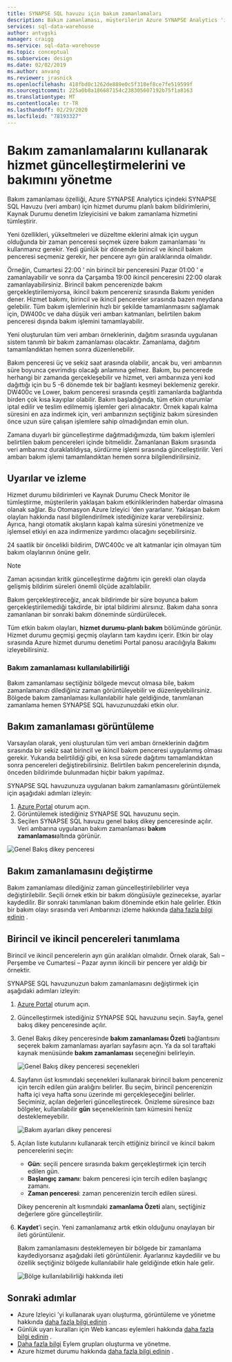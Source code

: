 ```yaml
---
title: SYNAPSE SQL havuzu için bakım zamanlamaları
description: Bakım zamanlaması, müşterilerin Azure SYNAPSE Analytics 'in yeni özellikleri, yükseltmeleri ve düzeltme eklerini almak için kullandığı gerekli zamanlanmış bakım olaylarını planlayabilmesini sağlar.
services: sql-data-warehouse
author: antvgski
manager: craigg
ms.service: sql-data-warehouse
ms.topic: conceptual
ms.subservice: design
ms.date: 02/02/2019
ms.author: anvang
ms.reviewer: jrasnick
ms.openlocfilehash: 418fbd0c1262de889e0c5f318ef8ce7fe519599f
ms.sourcegitcommit: 225a0b8a186687154c238305607192b75f1a8163
ms.translationtype: MT
ms.contentlocale: tr-TR
ms.lasthandoff: 02/29/2020
ms.locfileid: "78193327"
---
```

# <a name="use-maintenance-schedules-to-manage-service-updates-and-maintenance"></a>Bakım zamanlamalarını kullanarak hizmet güncelleştirmelerini ve bakımını yönetme

Bakım zamanlaması özelliği, Azure SYNAPSE Analytics içindeki SYNAPSE SQL Havuzu (veri ambarı) için hizmet durumu planlı bakım bildirimlerini, Kaynak Durumu denetim Izleyicisini ve bakım zamanlama hizmetini tümleştirir. 

Yeni özellikleri, yükseltmeleri ve düzeltme eklerini almak için uygun olduğunda bir zaman penceresi seçmek üzere bakım zamanlaması 'nı kullanmanız gerekir. Yedi günlük bir dönemde birincil ve ikincil bakım penceresi seçmeniz gerekir, her pencere ayrı gün aralıklarında olmalıdır.

Örneğin, Cumartesi 22:00 ' nin birincil bir penceresini Pazar 01:00 ' e zamanlayabilir ve sonra da Çarşamba 19:00 ikincil penceresini 22:00 olarak zamanlayabilirsiniz. Birincil bakım pencerenizde bakım gerçekleştirilemiyorsa, ikincil bakım pencereniz sırasında Bakımı yeniden dener. Hizmet bakımı, birincil ve ikincil pencereler sırasında bazen meydana gelebilir. Tüm bakım işlemlerinin hızlı bir şekilde tamamlanmasını sağlamak için, DW400c ve daha düşük veri ambarı katmanları, belirtilen bakım penceresi dışında bakım işlemini tamamlayabilir.

Yeni oluşturulan tüm veri ambarı örneklerinin, dağıtım sırasında uygulanan sistem tanımlı bir bakım zamanlaması olacaktır. Zamanlama, dağıtım tamamlandıktan hemen sonra düzenlenebilir.

Bakım penceresi üç ve sekiz saat arasında olabilir, ancak bu, veri ambarının süre boyunca çevrimdışı olacağı anlamına gelmez. Bakım, bu pencerede herhangi bir zamanda gerçekleşebilir ve hizmet, veri ambarınıza yeni kod dağıttığı için bu 5 -6 dönemde tek bir bağlantı kesmeyi beklemeniz gerekir. DW400c ve Lower, bakım penceresi sırasında çeşitli zamanlarda bağlantıda birden çok kısa kayıplar olabilir. Bakım başladığında, tüm etkin oturumlar iptal edilir ve teslim edilmemiş işlemler geri alınacaktır. Örnek kapalı kalma süresini en aza indirmek için, veri ambarınızın seçtiğiniz bakım süresinden önce uzun süre çalışan işlemlere sahip olmadığından emin olun.

Zamana duyarlı bir güncelleştirme dağıtmadığımızda, tüm bakım işlemleri belirtilen bakım pencereleri içinde bitmelidir. Zamanlanan Bakım sırasında veri ambarınız duraklatıldıysa, sürdürme işlemi sırasında güncelleştirilir. Veri ambarı bakım işlemi tamamlandıktan hemen sonra bilgilendirilirsiniz.

## <a name="alerts-and-monitoring"></a>Uyarılar ve izleme

Hizmet durumu bildirimleri ve Kaynak Durumu Check Monitor ile tümleştirme, müşterilerin yaklaşan bakım etkinliklerinden haberdar olmasına olanak sağlar. Bu Otomasyon Azure Izleyici 'den yararlanır. Yaklaşan bakım olayları hakkında nasıl bilgilendirilmek istediğinize karar verebilirsiniz. Ayrıca, hangi otomatik akışların kapalı kalma süresini yönetmenize ve işlemsel etkiyi en aza indirmenize yardımcı olacağını seçebilirsiniz.

24 saatlik bir öncelikli bildirim, DWC400c ve alt katmanlar için olmayan tüm bakım olaylarının önüne gelir.

> [!NOTE]
> Zaman açısından kritik güncelleştirme dağıtımı için gerekli olan olayda gelişmiş bildirim süreleri önemli ölçüde azaltılabilir.

Bakım gerçekleştireceğiz, ancak bildirimde bir süre boyunca bakım gerçekleştirilemediği takdirde, bir iptal bildirimi alırsınız. Bakım daha sonra zamanlanan bir sonraki bakım döneminde sürdürülecek.

Tüm etkin bakım olayları, **hizmet durumu-planlı bakım** bölümünde görünür. Hizmet durumu geçmişi geçmiş olayların tam kaydını içerir. Etkin bir olay sırasında Azure hizmet durumu denetimi Portal panosu aracılığıyla Bakımı izleyebilirsiniz.

### <a name="maintenance-schedule-availability"></a>Bakım zamanlaması kullanılabilirliği

Bakım zamanlaması seçtiğiniz bölgede mevcut olmasa bile, bakım zamanlamanızı dilediğiniz zaman görüntüleyebilir ve düzenleyebilirsiniz. Bölgede bakım zamanlaması kullanılabilir hale geldiğinde, tanımlanan zamanlama hemen SYNAPSE SQL havuzunuzdaki etkin olur.

## <a name="view-a-maintenance-schedule"></a>Bakım zamanlaması görüntüleme 

Varsayılan olarak, yeni oluşturulan tüm veri ambarı örneklerinin dağıtım sırasında bir sekiz saat birincil ve ikincil bakım penceresi uygulanmış olması gerekir. Yukarıda belirtildiği gibi, en kısa sürede dağıtımı tamamlandıktan sonra pencereleri değiştirebilirsiniz. Belirtilen bakım pencerelerinin dışında, önceden bildirimde bulunmadan hiçbir bakım yapılmaz.

SYNAPSE SQL havuzunuza uygulanan bakım zamanlamasını görüntülemek için aşağıdaki adımları izleyin:

1.  [Azure Portal](https://portal.azure.com/) oturum açın.
2.  Görüntülemek istediğiniz SYNAPSE SQL havuzunu seçin. 
3.  Seçilen SYNAPSE SQL havuzu genel bakış dikey penceresinde açılır. Veri ambarına uygulanan bakım zamanlaması **bakım zamanlaması**altında görünür.

![Genel Bakış dikey penceresi](media/sql-data-warehouse-maintenance-scheduling/clear-overview-blade.PNG)

## <a name="change-a-maintenance-schedule"></a>Bakım zamanlamasını değiştirme 

Bakım zamanlaması dilediğiniz zaman güncelleştirilebilirler veya değiştirilebilir. Seçili örnek etkin bir bakım döngüsüyle gezinecekse, ayarlar kaydedilir. Bir sonraki tanımlanan bakım döneminde etkin hale gelirler. Etkin bir bakım olayı sırasında veri Ambarınızı izleme hakkında [daha fazla bilgi edinin](../service-health/resource-health-overview.md) . 

## <a name="identifying-the-primary-and-secondary-windows"></a>Birincil ve ikincil pencereleri tanımlama

Birincil ve ikincil pencerelerin ayrı gün aralıkları olmalıdır. Örnek olarak, Salı – Perşembe ve Cumartesi – Pazar ayının ikincili bir pencere yer aldığı bir örnektir.

SYNAPSE SQL havuzunuzun bakım zamanlamasını değiştirmek için aşağıdaki adımları izleyin:
1.  [Azure Portal](https://portal.azure.com/) oturum açın.
2.  Güncelleştirmek istediğiniz SYNAPSE SQL havuzunu seçin. Sayfa, genel bakış dikey penceresinde açılır. 
3.  Genel Bakış dikey penceresinde **bakım zamanlaması Özeti** bağlantısını seçerek bakım zamanlaması ayarları sayfasını açın. Ya da sol taraftaki kaynak menüsünde **bakım zamanlaması** seçeneğini belirleyin.  

    ![Genel Bakış dikey penceresi seçenekleri](media/sql-data-warehouse-maintenance-scheduling/maintenance-change-option.png)

4. Sayfanın üst kısmındaki seçenekleri kullanarak birincil bakım pencereniz için tercih edilen gün aralığını belirler. Bu seçim, birincil pencerenizin hafta içi veya hafta sonu üzerinde mi gerçekleşeceğini belirler. Seçiminiz, açılan değerleri güncelleştirecek. Önizleme süresince bazı bölgeler, kullanılabilir **gün** seçeneklerinin tam kümesini henüz desteklemeyebilir.

   ![Bakım ayarları dikey penceresi](media/sql-data-warehouse-maintenance-scheduling/maintenance-settings-page.png)

5. Açılan liste kutularını kullanarak tercih ettiğiniz birincil ve ikincil bakım pencerelerini seçin:
   - **Gün**: seçili pencere sırasında bakım gerçekleştirmek için tercih edilen gün.
   - **Başlangıç zamanı**: bakım penceresi için tercih edilen başlangıç zamanı.
   - **Zaman penceresi**: zaman pencerenizin tercih edilen süresi.

   Dikey pencerenin alt kısmındaki **zamanlama Özeti** alanı, seçtiğiniz değerlere göre güncelleştirilir. 
  
6. **Kaydet**’i seçin. Yeni zamanlamanız artık etkin olduğunu onaylayan bir ileti görüntülenir. 

   Bakım zamanlamasını desteklemeyen bir bölgede bir zamanlama kaydediyorsanız aşağıdaki ileti görüntülenir. Ayarlarınız kaydedilir ve bu özellik seçtiğiniz bölgede kullanılabilir hale geldiğinde etkin hale gelir.    

   ![Bölge kullanılabilirliği hakkında ileti](media/sql-data-warehouse-maintenance-scheduling/maintenance-not-active-toast.png)

## <a name="next-steps"></a>Sonraki adımlar
- Azure Izleyici 'yi kullanarak uyarı oluşturma, görüntüleme ve yönetme hakkında [daha fazla bilgi edinin](../monitoring-and-diagnostics/monitor-alerts-unified-usage.md) .
- Günlük uyarı kuralları için Web kancası eylemleri hakkında [daha fazla bilgi edinin](../monitoring-and-diagnostics/monitor-alerts-unified-log-webhook.md) .
- [Daha fazla bilgi](../monitoring-and-diagnostics/monitoring-action-groups.md) Eylem grupları oluşturma ve yönetme.
- Azure hizmet durumu hakkında [daha fazla bilgi edinin](../service-health/service-health-overview.md) .
